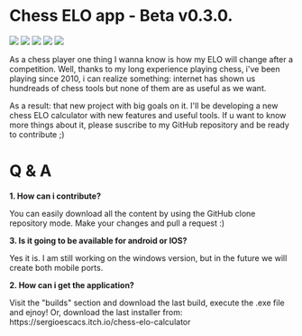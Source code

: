 # Chess ELO app - Beta v0.3.0.
![](https://img.shields.io/github/languages/top/sergioescacs/chess-elo)
![](https://img.shields.io/github/repo-size/sergioescacs/chess-elo?color=critical)
![](https://img.shields.io/github/license/sergioescacs/chess-elo?color=success)
![](https://img.shields.io/github/v/release/sergioescacs/chess-elo?color=yellow&include_prereleases)
![](https://img.shields.io/github/stars/sergioescacs/chess-elo?style=social)

As a chess player one thing I wanna know is how my ELO will change after a competition.
Well, thanks to my long experience playing chess, i've been playing since 2010, i can realize something: internet has shown us hundreads of chess tools but none of them are as useful as we want. 

As a result: that new project with big goals on it. I'll be developing a new chess ELO calculator with new features and useful tools. If u want to know more things about it, please suscribe to my GitHub repository and be ready to contribute ;) 

# Q & A
<b> 1. How can i contribute? </b>
<p>You can easily download all the content by using the GitHub clone repository mode. Make your changes and pull a request :)</p>

<b>3. Is it going to be available for android or IOS?</b>
<p>Yes it is. I am still working on the windows version, but in the future we will create both mobile ports. </p>

<b>2. How can i get the application?</b>
<p>Visit the "builds" section and download the last build, execute the .exe file and ejnoy! Or, download the last installer from: https://sergioescacs.itch.io/chess-elo-calculator</p>

